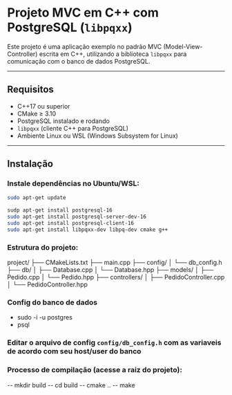 # Projeto MVC em C++ com PostgreSQL (`libpqxx`)

Este projeto é uma aplicação exemplo no padrão MVC (Model-View-Controller) escrita em C++, utilizando a biblioteca `libpqxx` para comunicação com o banco de dados PostgreSQL.

---

## Requisitos

- C++17 ou superior
- CMake ≥ 3.10
- PostgreSQL instalado e rodando
- `libpqxx` (cliente C++ para PostgreSQL)
- Ambiente Linux ou WSL (Windows Subsystem for Linux)

---

## Instalação

### Instale dependências no Ubuntu/WSL:

```bash
sudo apt-get update

sudp apt-get install postgresql-16
sudo apt-get install postgresql-server-dev-16
sudo apt-get install postgresql-client-16
sudo apt-get install libpqxx-dev libpq-dev cmake g++
```

### Estrutura do projeto:

project/
├── CMakeLists.txt
├── main.cpp
├── config/
│   └── db_config.h
├── db/
│   ├── Database.cpp
│   └── Database.hpp
├── models/
│   ├── Pedido.cpp
│   └── Pedido.hpp
├── controllers/
│   ├── PedidoController.cpp
│   └── PedidoController.hpp

### Config do banco de dados
- sudo -i -u postgres
- psql

### Editar o arquivo de config `config/db_config.h` com as variaveis de acordo com seu host/user do banco

### Processo de compilação (acesse a raiz do projeto):
-- mkdir build
-- cd build
-- cmake ..
-- make
